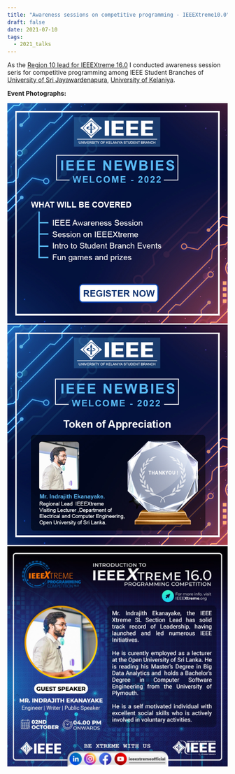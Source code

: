 ```yaml
---
title: "Awareness sessions on competitive programming - IEEEXtreme10.0"
draft: false
date: 2021-07-10
tags:
  - 2021_talks
---
```


As the <a href="https://ieeextreme.org/ieeextreme-16-0-team/" target="_blank">Region 10 lead for IEEEXtreme 16.0</a> I conducted awareness session seris for competitive programming among IEEE Student Branches of <a href="https://www.sjp.ac.lk/" target="_blank">University of Sri Jayawardenapura</a>, <a href="https://www.kln.ac.lk/" target="_blank">University of Kelaniya</a>.

**Event Photographs:**
<p>
  <img src="../../images/2022-awareness-sessions-on-competitive-programming-1.jpg" />
  <img src="../../images/2022-awareness-sessions-on-competitive-programming-2.jpg" /> 
  <img src="../../images/2022-awareness-sessions-on-competitive-programming-3.jpg"  />
</p>

